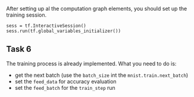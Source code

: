 After setting up al the computation graph elements, you should set up the training session.

`sess = tf.InteractiveSession()
sess.run(tf.global_variables_initializer())`

## Task 6

The training process is already implemented. What you need to do is:

* get the next batch (use the `batch_size` int the `mnist.train.next_batch`)
* set the `feed_data` for accuracy evaluation
* set the `feed_batch` for the `train_step` run

